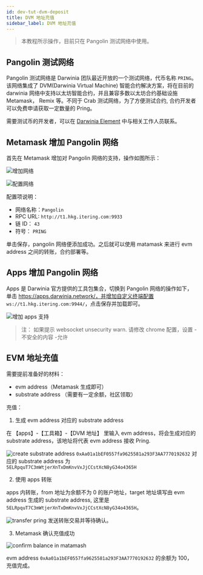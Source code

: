 ```yaml
---
id: dev-tut-dvm-deposit
title: DVM 地址充值
sidebar_label: DVM 地址充值
---
```


> 本教程所示操作，目前只在 Pangolin 测试网络中使用。

## Pangolin 测试网络

Pangolin 测试网络是 Darwinia 团队最近开放的一个测试网络，代币名称 `PRING`。该网络集成了 DVM(Darwinia Virtual Machine) 智能合约解决方案，将在目前的 darwinia 网络中支持以太坊智能合约，并且兼容多数以太坊合约基础设施 Metamask， Remix 等。不同于 Crab 测试网络，为了方便测试合约, 合约开发者可以免费申请获取一定数量的 Pring。

需要测试币的开发者，可以在 [Darwinia Element](https://app.element.io/?pk_vid=6961ca0f7c45f8bf16052310122d2437#/room/#darwinia:matrix.org) 中与相关工作人员联系。

## Metamask 增加 Pangolin 网络

首先在 Metamask 增加对 Pangolin 网络的支持，操作如图所示：

![增加网络](assets/wiki-tut-dvm-recharge-01.png)

![配置网络](assets/wiki-tut-dvm-recharge-02.png)

配置项说明：

- 网络名称：`Pangolin`
- RPC URL: `http://t1.hkg.itering.com:9933`
- 链 ID： `43`
- 符号： `PRING`

单击保存，pangolin 网络便添加成功。之后就可以使用 matamask 来进行 evm address 之间的转账，合约部署等。

## Apps 增加 Pangolin 网络

Apps 是 Darwinia 官方提供的工具包集合，切换到 Pangolin 网络的操作如下， 单击 https://apps.darwinia.network/，并增加自定义终端配置
`ws://t1.hkg.itering.com:9944/`，点击保存并加载即可。

![增加 apps 支持](assets/wiki-tut-dvm-recharge-03.png)

> 注： 如果提示 websocket unsecurity warn. 请修改 chrome 配置，设置 - 不安全的内容 -允许

## EVM 地址充值

需要提前准备好的材料：

- evm address（Metamask 生成即可）
- substrate address （需要有一定余额，社区领取）

充值：

1. 生成 evm address 对应的 substrate address

在 【apps】-【工具箱】-【DVM 地址】 里输入 evm address，将会生成对应的 substrate address，该地址将代表 evm address 接收 Pring.


![create substrate address](assets/wiki-tut-dvm-recharge-04.png)
`0xAa01a1bEF0557fa9625581a293F3AA7770192632` 对应的 substrate address 为 `5ELRpquT7C3mWtjerXnTxDmKnvVxJjCCstXcN8yG34o4365H`


2. 使用 apps 转账

apps 内转账，from 地址为余额不为 0 的账户地址，target 地址填写由 evm address 生成的 substrate address, 这里是 `5ELRpquT7C3mWtjerXnTxDmKnvVxJjCCstXcN8yG34o4365H`。

![transfer pring](assets/wiki-tut-dvm-recharge-05.png) 发送转账交易并等待确认。


3. Metamask 确认充值成功

![confirm balance in matamash](assets/wiki-tut-dvm-recharge-06.png)

evm address `0xAa01a1bEF0557fa9625581a293F3AA7770192632` 的余额为 100，充值完成。

